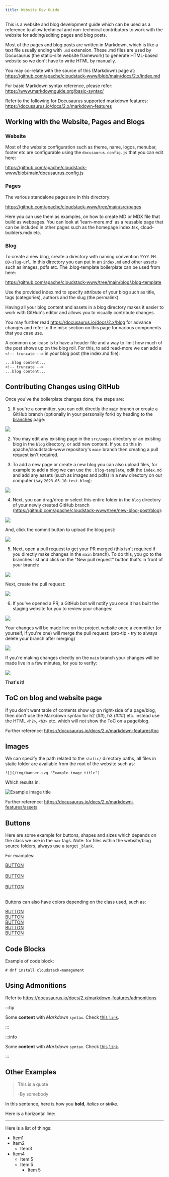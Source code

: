 ```yaml
---
title: Website Dev Guide
---
```


This is a website and blog development guide which can be used as a reference to
allow technical and non-technical contributors to work with the website for
adding/editing pages and blog posts.

Most of the pages and blog posts are written in Markdown, which is like a text
file usually ending with `.md` extension. These .md files are used by Docusaurus
(the static-site website framework) to generate HTML-based website so we don't
have to write HTML by manually.

You may co-relate with the source of this (Markdown) page at:
https://github.com/apache/cloudstack-www/blob/main/docs/2.x/index.md

For basic Markdown syntax reference, please refer:
https://www.markdownguide.org/basic-syntax/

Refer to the following for Docusaurus supported markdown features:
https://docusaurus.io/docs/2.x/markdown-features

## Working with the Website, Pages and Blogs

### Website

Most of the website configuration such as theme, name, logos, menubar, footer
etc are configurable using the `docusaurus.config.js` that you can edit here:

https://github.com/apache/cloudstack-www/blob/main/docusaurus.config.js

### Pages

The various standalone pages are in this directory:

https://github.com/apache/cloudstack-www/tree/main/src/pages

Here you can use them as examples, on how to create MD or MDX file that build
as webpages. You can look at 'learn-more.md' as a reusable page that can be
included in other pages such as the homepage index.tsx, cloud-builders.mdx etc.

### Blog

To create a new blog, create a directory with naming convention
`YYYY-MM-DD-slug-url`. In this directory you can put in an `index.md` and other
assets such as images, pdfs etc. The .blog-template boilerplate can be used from
here:

https://github.com/apache/cloudstack-www/tree/main/blog/.blog-template

Use the provided index.md to specify attribute of your blog such as title, tags
(categories), authors and the slug (the permalink).

Having all your blog content and assets in a blog directory makes it easier to
work with GitHub's editor and allows you to visually contribute changes.

You may further read https://docusaurus.io/docs/2.x/blog for advance changes and
refer to the misc section on this page for various components that you case use.

A common use-case is to have a header file and a way to limit how much of the
post shows up on the blog roll. For this, to add read-more we can add a `<!--
truncate -->` in your blog post (the index.md file):

```
...blog content...
<!-- truncate -->
...blog content...
```

## Contributing Changes using GitHub

Once you've the boilerplate changes done, the steps are:

1. If you're a committer, you can edit directly the `main` branch or create a
GitHub branch (optionally in your personally fork) by heading to the
[branches](https://github.com/apache/cloudstack-www/branches) page:

![](new-branch.png)

2. You may edit any existing page in the `src/pages` directory or an existing
blog in the `blog` directory, or add new content. If you do this in
apache/cloudstack-www repository's `main` branch then creating a pull request
isn't required.

3. To add a new page or create a new blog you can also upload files, for example to
add a blog we can use the `.blog-template`, edit the `index.md` and add any
assets (such as images and pdfs) in a new directory on our computer (say
`2023-05-10-test-blog`):

![](new-blog-dir.png)

4. Next, you can drag/drop or select this entire folder in the `blog` directory
of your newly created GitHub branch
(https://github.com/apache/cloudstack-www/tree/new-blog-post/blog):

![](blog-dir.png)

And, click the commit button to upload the blog post:

![](github-commit-blog.png)

5. Next, open a pull request to get your PR merged (this isn't required if
you directly make changes in the `main` branch). To do this, you go to the
branches list and click on the "New pull request" button that's in front of your
branch:

![](new-pr.png)

Next, create the pull request:

![](open-pr.png)

6. If you've opened a PR, a GitHub bot will notify you once it has built the
staging website for you to review your changes:

![](github-bot.png)

Your changes will be made live on the project website once a committer (or
yourself, if you're one) will merge the pull request: (pro-tip - try to always
delete your branch after merging)

![](pr-merged.png)

If you're making changes directly on the `main` branch your changes will be made
live in a few minutes, for you to verify:

![](test-blog.png)

**That's it!**

## ToC on blog and website page

If you don't want table of contents show up on right-side of a page/blog, then
don't use the Markdown syntax for h2 (##), h3 (###) etc. instead use the HTML
`<h2>`, `<h3>` etc. which will not show the ToC on a page/blog.

Further reference: https://docusaurus.io/docs/2.x/markdown-features/toc

## Images

We can specify the path related to the `static/` directory paths, all files
in static folder are available from the root of the website such as:

```
![](/img/banner.svg "Example image title")
```

Which results in:

![](/img/banner.svg "Example image title")

Further reference: https://docusaurus.io/docs/2.x/markdown-features/assets

## Buttons

Here are some example for buttons, shapes and sizes which depends on the class
we use in the `<a>` tags. Note: for files within the website/blog source
folders, always use a target `_blank`.

For examples:

<a class="button button--primary button--sm" href="https://cloudstack.apache.org/" target="_blank">BUTTON</a>
<br/>
<br/>
<a class="button button--primary" href="https://cloudstack.apache.org/" target="_blank">BUTTON</a>
<br/>
<br/>
<a class="button button--primary button--lg" href="https://cloudstack.apache.org/" target="_blank">BUTTON</a>
<br/>
<br/>

Buttons can also have colors depending on the class used, such as:

<a class="button button--secondary" href="https://cloudstack.apache.org/" target="_blank">BUTTON</a>
<br/>
<a class="button button--info" href="https://cloudstack.apache.org/" target="_blank">BUTTON</a>
<br/>
<a class="button button--success" href="https://cloudstack.apache.org/" target="_blank">BUTTON</a>
<br/>
<a class="button button--warning" href="https://cloudstack.apache.org/" target="_blank">BUTTON</a>
<br/>
<a class="button button--danger" href="https://cloudstack.apache.org/" target="_blank">BUTTON</a>

## Code Blocks

Example of code block:

```
# dnf install cloudstack-management
```

## Using Admonitions

Refer to https://docusaurus.io/docs/2.x/markdown-features/admonitions


:::tip

Some **content** with _Markdown_ `syntax`. Check [this `link`](#).

:::

:::info

Some **content** with _Markdown_ `syntax`. Check [this `link`](#).

:::

## Other Examples

> This is a quote
>
> -By somebody

In this sentence, here is how you **bold**, *italics* or  ~~strike~~.

Here is a horizontal line:

***

Here is a list of things:
- Item1
- Item2
  - Item3
- Item4
  - Item 5
  - Item 5
    - Item 5
